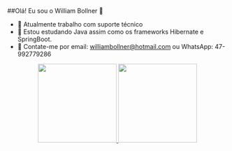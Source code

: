 ##Olá! Eu sou o William Bollner 👋

- 🔭 Atualmente trabalho com suporte técnico
- 🌱 Estou estudando Java assim como os frameworks Hibernate e SpringBoot.
- 💬 Contate-me por email: williambollner@hotmail.com ou WhatsApp: 47-992779286

<div align="center">
  <a href="https://github.com/WilliamBollner">
  <img height="180em" src="https://github-readme-stats.vercel.app/api?username=WilliamBollner&show_icons=true&theme=merko&include_all_commits=true&count_private=true"/>
  <img height="180em" src="https://github-readme-stats.vercel.app/api/top-langs/?username=WilliamBollner&layout=compact&langs_count=7&theme=merko"/>
</div>

